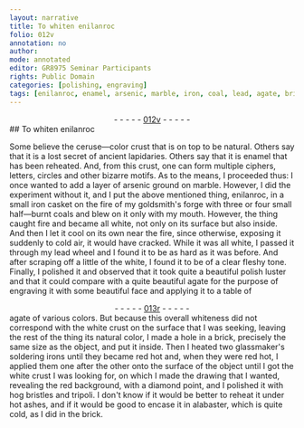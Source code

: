 ```yaml
---
layout: narrative
title: To whiten enilanroc
folio: 012v
annotation: no
author:
mode: annotated
editor: GR8975 Seminar Participants
rights: Public Domain
categories: [polishing, engraving]
tags: [enilanroc, enamel, arsenic, marble, iron, coal, lead, agate, brick, tripoli, ashes, alabaster]
---
```


 <div class="folio" align="center">- - - - - <a href="http://gallica.bnf.fr/ark:/12148/btv1b10500001g/f30.image" target="_blank">012v</a> - - - - - </div>   <span class="activity"></span> <span class="activity"></span> 
## To <span class="color">white</span>n <span class="material">enilanroc</span>

 
Some believe the ceruse—color crust that is on top to be natural. Others say that it is a lost secret of ancient <span class="profession">lapidaries</span>. Others say that it is <span class="material">enamel</span> that has been reheated. And, from this crust, one can form multiple ciphers, letters, circles and other bizarre motifs. As to the means, I proceeded thus: I once wanted to add a layer of <span class="material">arsenic</span> ground on <span class="material">marble</span>. However, I did the experiment without it, and I put the above mentioned thing, <span class="material">enilanroc</span>, in a <span class="tool">small <span class="material">iron</span> casket</span> on the <span class="tool">fire</span> of my <span class="tool"><span class="profession">goldsmith</span>'s forge</span> with three or four <span class="material_format">small half—burnt <span class="material">coal</span>s</span> and blew on it only with my <span class="tool">mouth</span>. However, the thing caught fire and became all <span class="color">white</span>, not only on its surface but also inside. And then I let it cool on its own near the <span class="tool">fire</span>, since otherwise, exposing it suddenly to cold air, it would have cracked. While it was all <span class="color">white</span>, I passed it through my <span class="tool"><span class="material">lead</span> wheel</span> and I found it to be as hard as it was before. And after scraping off a little of the <span class="color">white</span>, I found it to be of <span class="color">a clear fleshy tone</span>. Finally, I polished it and observed that it took quite a beautiful polish luster and that it could compare with a quite beautiful <span class="material">agate</span> for the purpose of engraving it with some beautiful face and applying it to a table of
 <div class="folio" align="center">- - - - - <a href="http://gallica.bnf.fr/ark:/12148/btv1b10500001g/f31.image" target="_blank">013r</a> - - - - - </div> 
 <span class="material">agate</span> of various colors. But because this overall <span class="color">white</span>ness did not correspond with the <span class="color">white</span> crust on the surface that I was seeking, leaving the rest of the thing its <span class="color">natural color</span>, I made a hole in a <span class="tool"><span class="material">brick</span></span>, precisely the same size as the object, and put it inside. Then I heated two <span class="tool"><span class="profession">glassmaker</span>'s soldering iron</span>s until they became <span class="color">red</span> hot and, when they were <span class="color">red</span> hot, I applied them one after the other onto the surface of the object until I got the <span class="color">white</span> crust I was looking for, on which I made the drawing that I wanted, revealing the <span class="color">red</span> background, with a <span class="tool">diamond point</span>, and I polished it with <span class="tool">hog bristles</span> and <span class="tool"><span class="material">tripoli</span></span>. I don't know if it would be better to reheat it under <span class="tool"><span class="material_format">hot <span class="material">ashes</span></span></span>, and if it would be good to encase it in <span class="tool"><span class="material">alabaster</span></span>, which is quite cold, as I did in the <span class="tool"><span class="material">brick</span></span>. 
 